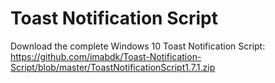 # Toast Notification Script

Download the complete Windows 10 Toast Notification Script: https://github.com/imabdk/Toast-Notification-Script/blob/master/ToastNotificationScript1.7.1.zip
